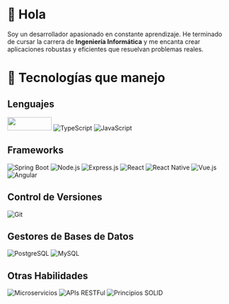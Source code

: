# 👋 Hola

Soy un desarrollador apasionado en constante aprendizaje. He terminado de cursar la carrera de **Ingeniería Informática** y me encanta crear aplicaciones robustas y eficientes que resuelvan problemas reales.

# 🚀 Tecnologías que manejo

## Lenguajes  

<img src="https://img.shields.io/badge/Java-red?style=flat-square&logo=java&logoColor=white" width="100" height="30" />  ![TypeScript](https://img.shields.io/badge/TypeScript-3178C6?style=flat-square&logo=typescript&logoColor=white)  ![JavaScript](https://img.shields.io/badge/JavaScript-F7DF1E?style=flat-square&logo=javascript&logoColor=black)  

## Frameworks  

![Spring Boot](https://img.shields.io/badge/Spring_Boot-6DB33F?style=flat-square&logo=spring-boot&logoColor=white) ![Node.js](https://img.shields.io/badge/Node.js-43853D?style=flat-square&logo=node.js&logoColor=white) ![Express.js](https://img.shields.io/badge/Express.js-404D59?style=flat-square&logo=express&logoColor=white) ![React](https://img.shields.io/badge/React-61DAFB?style=flat-square&logo=react&logoColor=black) ![React Native](https://img.shields.io/badge/React_Native-61DAFB?style=flat-square&logo=react&logoColor=black) ![Vue.js](https://img.shields.io/badge/Vue.js-4FC08D?style=flat-square&logo=vue.js&logoColor=white) ![Angular](https://img.shields.io/badge/Angular-DD0031?style=flat-square&logo=angular&logoColor=white) 

## Control de Versiones  

![Git](https://img.shields.io/badge/Git-F05032?style=flat-square&logo=git&logoColor=white)   

## Gestores de Bases de Datos  

![PostgreSQL](https://img.shields.io/badge/PostgreSQL-316192?style=flat-square&logo=postgresql&logoColor=white) ![MySQL](https://img.shields.io/badge/MySQL-00000F?style=flat-square&logo=mysql&logoColor=white)  

## Otras Habilidades  

![Microservicios](https://img.shields.io/badge/Microservicios-informational?style=flat-square) ![APIs RESTFul](https://img.shields.io/badge/APIs_RESTFul-informational?style=flat-square) ![Principios SOLID](https://img.shields.io/badge/Principios_SOLID-informational?style=flat-square)  

